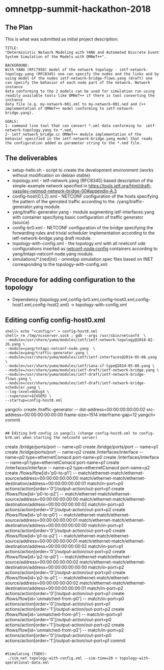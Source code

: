 # omnetpp-summit-hackathon-2018

## The Plan

This is what was submitted as initial project description:

```
TITLE:
"Deterministic Network Modeling with YANG and Automated Discrete Event System Simulation of the Models with OMNeT++".

BACKGROUND:
With YANG (RFC7950) model of the network topology - ietf-network-topology.yang (RFC8345) one can specify the nodes and the links and by
using model of the nodes ietf-network-bridge-flows.yang (draft) one can specify the behavior of each node part of the network. Network instance
data conforming to the 2 models can be used for simulation run using readily available tools like OMNeT++ if there is tool converting the instance
data file (e.g. my-network-001.xml to my-network-001.ned and C++ implementation of OMNeT++ model conforming to ietf-network-bridge.yang).

GOALS:
1- command line tool that can convert *.xml data conforming to  ietf-network-topology.yang to *.ned,
2- ietf_network_bridge.cc OMNeT++ module implementation of the behavior specified in the ietf-network-bridge.yang model that reads the configuration added as parameter string to the *.ned file.
```

## The deliverables

* setup-hello.sh - script to create the development environment (works without modification on debian stable)
* topology.xml - ietf-network.yang (RFC8345) based description of the simple-example network specified in https://tools.ietf.org/html/draft-vassilev-netmod-network-bridge-00#appendix-A.3
* config-host{0,1,2}.xml - NETCONF configuration of the hosts specifying the pattern of the genrated traffic according to the ./yang/traffic-generator.yang module.
* yang/traffic-generator.yang - module augmenting ietf-interfaces.yang with container specifying basic configuration of traffic generator (source)
* config-br0.xml - NETCONF configuration of the bridge specifying the forwarding rules and trivial scheduler implementation according to the ietf-network-bridge.yang draft module.
* topology-with-config.xml - the topology.xml with all nnetconf ode configurations inserted as <netconf-node:config> containers according to yang/tntapi-netconf-node.yang module.
* simulations/*.{ned|ini} - omnetpp simulation spec files based on INET corresponding to the topology-with-config.xml


## Procedure for adding configuration to the topology

* Dependency {topology.xml,config-br0.xml,config-host0.xml,config-host1.xml,config-host2.xml} -> topology-with-config.xml


## Editing config config-host0.xml
```
shell> echo "<config/>" > config-host0.xml
shell> rm /tmp/ncxserver.sock ; gdb --args /usr/sbin/netconfd  \
--module=/usr/share/yuma/modules/ietf/ietf-network-topology@2018-02-26.yang \
--module=yang/tntapi-netconf-node.yang  \
--module=yang/traffic-generator.yang \
--module=/usr/share/yuma/modules/ietf/ietf-interfaces@2014-05-08.yang \
--module=/usr/share/yuma/modules/ietf/iana-if-type@2014-05-08.yang \
--module=/usr/share/yuma/modules/ietf-draft/ietf-network-bridge.yang \
--module=/usr/share/yuma/modules/ietf-draft/ietf-network-bridge-flows.yang \
--module=/usr/share/yuma/modules/ietf-draft/ietf-network-bridge-scheduler.yang \
--log-level=debug4 \
--superuser=${USER} \
--startup=config-host0.xml
```
yangcli> create /traffic-generator -- dst-address=00:00:00:00:00:02 src-address=00:00:00:00:00:00 frame-size=1514 interframe-gap=12
yangcli> commit
```

## Editing br0 config in yangcli (change config-host0.xml to config-br0.xml when starting the netconfd server)

```
create /bridge/ports/port -- name=p0
create /bridge/ports/port -- name=p1
create /bridge/ports/port -- name=p2
create /interfaces/interface -- name=p0 type=ethernetCsmacd port-name=p0
create /interfaces/interface -- name=p1 type=ethernetCsmacd port-name=p1
create /interfaces/interface -- name=p2 type=ethernetCsmacd port-name=p2
create /flows/flow[id='p0-to-p1'] -- match/ethernet-match/ethernet-source/address=00:00:00:00:00:00 match/ethernet-match/ethernet-destination/address=00:00:00:00:00:01 match/in-port=p0 actions/action[order='0']/output-action/out-port=p1
create /flows/flow[id='p0-to-p2'] -- match/ethernet-match/ethernet-source/address=00:00:00:00:00:00 match/ethernet-match/ethernet-destination/address=00:00:00:00:00:02 match/in-port=p0 actions/action[order='0']/output-action/out-port=p2
create /flows/flow[id='p1-to-p0'] -- match/ethernet-match/ethernet-source/address=00:00:00:00:00:01 match/ethernet-match/ethernet-destination/address=00:00:00:00:00:00 match/in-port=p1 actions/action[order='0']/output-action/out-port=p0
create /flows/flow[id='p1-to-p2'] -- match/ethernet-match/ethernet-source/address=00:00:00:00:00:01 match/ethernet-match/ethernet-destination/address=00:00:00:00:00:02 match/in-port=p1 actions/action[order='0']/output-action/out-port=p2
create /flows/flow[id='p2-to-p0'] -- match/ethernet-match/ethernet-source/address=00:00:00:00:00:02 match/ethernet-match/ethernet-destination/address=00:00:00:00:00:00 match/in-port=p2 actions/action[order='0']/output-action/out-port=p0
create /flows/flow[id='p2-to-p1'] -- match/ethernet-match/ethernet-source/address=00:00:00:00:00:02 match/ethernet-match/ethernet-destination/address=00:00:00:00:00:01 match/in-port=p2 actions/action[order='0']/output-action/out-port=p1
create /flows/flow[id='unmatched-from-p0'] -- match/in-port=p0 actions/action[order='0']/output-action/out-port=p1 actions/action[order='1']/output-action/out-port=p2
create /flows/flow[id='unmatched-from-p1'] -- match/in-port=p1 actions/action[order='0']/output-action/out-port=p0 actions/action[order='1']/output-action/out-port=p2
create /flows/flow[id='unmatched-from-p2'] -- match/in-port=p2 actions/action[order='0']/output-action/out-port=p0 actions/action[order='1']/output-action/out-port=p1
commit
```

#Simulating (TODO):
 ./sim_net topology-with-config.xml --sim-time=20 > topology-with-operational-data.xml
